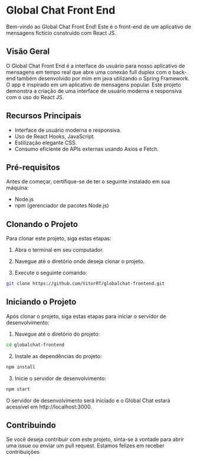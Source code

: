 # Global Chat Front End

Bem-vindo ao Global Chat Front End! Este é o front-end de um aplicativo de mensagens fictício construído com React JS.

## Visão Geral

O Global Chat Front End é a interface do usuário para nosso aplicativo de mensagens em tempo real que abre uma conexão full duplex com o back-end também desenvolvido por mim em java utilizando o Spring Framework. O app é inspirado em um aplicativo de mensagens popular. Este projeto demonstra a criação de uma interface de usuário moderna e responsiva com o uso do React JS.

## Recursos Principais

- Interface de usuário moderna e responsiva.
- Uso de React Hooks, JavaScript.
- Estilização elegante CSS.
- Consumo eficiente de APIs externas usando Axios e Fetch.

## Pré-requisitos

Antes de começar, certifique-se de ter o seguinte instalado em sua máquina:

- Node.js
- npm (gerenciador de pacotes Node.js)

## Clonando o Projeto

Para clonar este projeto, siga estas etapas:

1. Abra o terminal em seu computador.

2. Navegue até o diretório onde deseja clonar o projeto.

3. Execute o seguinte comando:

```bash
git clone https://github.com/VitorRT/globalchat-frontend.git
```


## Iniciando o Projeto

Após clonar o projeto, siga estas etapas para iniciar o servidor de desenvolvimento:

1. Navegue até o diretório do projeto:
```bash
cd globalchat-frontend
```
2. Instale as dependências do projeto:
```bash
npm install
```
3. Inicie o servidor de desenvolvimento:
```bash
npm start
```
O servidor de desenvolvimento será iniciado e o Global Chat estará acessível em http://localhost:3000.

## Contribuindo
Se você deseja contribuir com este projeto, sinta-se à vontade para abrir uma issue ou enviar um pull request. Estamos felizes em receber contribuições

